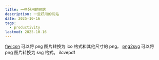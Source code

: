 ```yaml
---
title: 一些好用的网站
description: 一些好用的网站
date: 2025-10-16
tags:
  - productivity
lastmod: 2025-10-16
---
```


[favicon](https://favicon.io/) 可以将 png 图片转换为 ico 格式和其他尺寸的 png。
[png2svg](https://png2svg.com/) 可以将 png 图片转换为 svg 格式。
ilovepdf